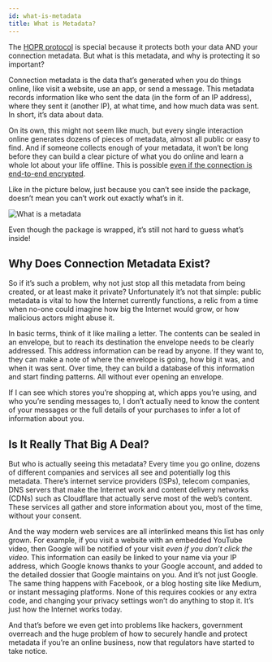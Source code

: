 ```yaml
---
id: what-is-metadata
title: What is Metadata?
---
```


The [HOPR protocol](https://hoprnet.org) is special because it protects both your data AND your connection metadata. But what is this metadata, and why is protecting it so important?

Connection metadata is the data that’s generated when you do things online, like visit a website, use an app, or send a message. This metadata records information like who sent the data (in the form of an IP address), where they sent it (another IP), at what time, and how much data was sent. In short, it’s data about data.

On its own, this might not seem like much, but every single interaction online generates dozens of pieces of metadata, almost all public or easy to find. And if someone collects enough of your metadata, it won’t be long before they can build a clear picture of what you do online and learn a whole lot about your life offline. This is possible [even if the connection is end-to-end encrypted](https://arxiv.org/abs/2010.10294).

Like in the picture below, just because you can’t see inside the package, doesn’t mean you can’t work out exactly what’s in it.

![What is a metadata](/img/core/what_is_metadata.png)

Even though the package is wrapped, it’s still not hard to guess what’s inside!

## Why Does Connection Metadata Exist?

So if it’s such a problem, why not just stop all this metadata from being created, or at least make it private? Unfortunately it’s not that simple: public metadata is vital to how the Internet currently functions, a relic from a time when no-one could imagine how big the Internet would grow, or how malicious actors might abuse it.

In basic terms, think of it like mailing a letter. The contents can be sealed in an envelope, but to reach its destination the envelope needs to be clearly addressed. This address information can be read by anyone. If they want to, they can make a note of where the envelope is going, how big it was, and when it was sent. Over time, they can build a database of this information and start finding patterns. All without ever opening an envelope.

If I can see which stores you’re shopping at, which apps you’re using, and who you’re sending messages to, I don’t actually need to know the content of your messages or the full details of your purchases to infer a lot of information about you.

## Is It Really That Big A Deal?

But who is actually seeing this metadata? Every time you go online, dozens of different companies and services all see and potentially log this metadata. There’s internet service providers (ISPs), telecom companies, DNS servers that make the Internet work and content delivery networks (CDNs) such as Cloudflare that actually serve most of the web’s content. These services all gather and store information about you, most of the time, without your consent.

And the way modern web services are all interlinked means this list has only grown. For example, if you visit a website with an embedded YouTube video, then Google will be notified of your visit _even if you don’t click the video_. This information can easily be linked to your name via your IP address, which Google knows thanks to your Google account, and added to the detailed dossier that Google maintains on you. And it’s not just Google. The same thing happens with Facebook, or a blog hosting site like Medium, or instant messaging platforms. None of this requires cookies or any extra code, and changing your privacy settings won’t do anything to stop it. It’s just how the Internet works today.

And that’s before we even get into problems like hackers, government overreach and the huge problem of how to securely handle and protect metadata if you’re an online business, now that regulators have started to take notice.
